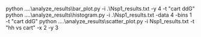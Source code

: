 python ..\..\analyze_results\bar_plot.py -i .\Nsp1_results.txt -y 4 -t "cart ddG"
python ..\..\analyze_results\histogram.py -i .\Nsp1_results.txt -data 4 -bins 1 -t "cart ddG"
python ..\..\analyze_results\scatter_plot.py -i Nsp1_results.txt -t "hh vs cart" -x 2 -y 3